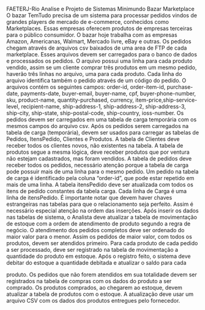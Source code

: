 FAETERJ-Rio
Analise e Projeto de Sistemas
Minimundo Bazar Marketplace
O bazar TemTudo precisa de um sistema para processar pedidos vindos de grandes players de mercado
de e-commerce, conhecidos como Marketplaces. Essas empresas oferecem produtos de empresas
terceiras para o público consumidor. O bazar hoje trabalha com as empresas Amazon, Americanas,
Walmart, Mercado livre, eBay e outras. Os pedidos chegam através de arquivos csv baixados de uma
area de FTP de cada marketplace. Esses arquivos devem ser carregados para o banco de dados e
processados os pedidos. O arquivo possui uma linha para cada produto vendido, assim se um cliente
comprar três produtos em um mesmo pedido, haverão três linhas no arquivo, uma para cada produto.
Cada linha do arquivo identifica também o pedido através de um código do pedido.
O arquivos contém os seguintes campos:
order-id, order-item-id, purchase-date, payments-date, buyer-email, buyer-name, cpf,
buyer-phone-number, sku, product-name, quantity-purchased, currency, item-price,ship-service-level,
recipient-name, ship-address-1, ship-address-2, ship-address-3, ship-city, ship-state, ship-postal-code,
ship-country, ioss-number.
Os pedidos devem ser carregados em uma tabela de carga temporária com os mesmos campos do
arquivo csv.
Após os pedidos serem carregados na tabela de carga (temporária), devem ser usados para carregar as
tabelas de Pedidos, ItensPedido, Clientes e Produtos.
A tabela de Clientes deve receber todos os clientes novos, não existentes na tabela. A tabela de produtos
segue a mesma lógica, deve receber produtos que por ventura não estejam cadastrados, mas foram
vendidos.
A tabela de pedidos deve receber todos os pedidos, necessário atenção porque a tabela de carga pode
possuir mais de uma linha para o mesmo pedido. Um pedido na tabela de carga é identificado pela
coluna “order-id”, que pode estar repetido em mais de uma linha.
A tabela itensPedido deve ser atualizada com todos os itens de pedido constantes da tabela carga. Cada
linha de Carga é uma linha de itensPedido.
É importante notar que devem haver chaves estrangeiras nas tabelas para que o relacionamento seja
perfeito. Assim é necessário especial atenção na ordem das inserções.
Após inserir os dados nas tabelas de sistema, o Analista deve atualizar a tabela de movimentação de
estoque com a ordem de atendimento de produto segundo a regra de negócio. O atendimento dos
pedidos completos deve ser ordenado do maior valor para o menor. Assim os pedidos de maior valor,
com todos os produtos, devem ser atendidos primeiro. Para cada produto de cada pedido a ser
processado, deve ser registrado na tabela de movimentação a quantidade do produto em estoque. Após
o registro feito, o sistema deve debitar do estoque a quantidade debitada e atualizar o saldo para cada

produto. Os pedidos que não forem atendidos em sua totalidade devem ser registrados na tabela de
compras com os dados do produto a ser comprado.
Os produtos comprados, ao chegarem ao estoque, devem atualizar a tabela de produtos com o estoque.
A atualização deve usar um arquivo CSV com os dados dos produtos entregues pelo fornecedor.
